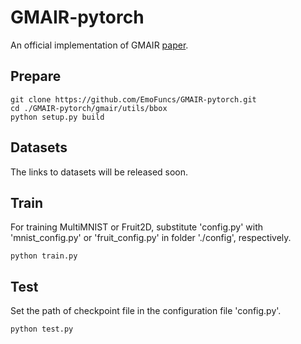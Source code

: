 # GMAIR-pytorch
An official implementation of GMAIR [paper](https://arxiv.org/abs/2106.01722).

## Prepare
```
git clone https://github.com/EmoFuncs/GMAIR-pytorch.git
cd ./GMAIR-pytorch/gmair/utils/bbox
python setup.py build
```

## Datasets
The links to datasets will be released soon.
<!---
Download MultiMNIST from \[TODO\]
Download Fruit2D from \[TODO\]
-->

## Train
For training MultiMNIST or Fruit2D, substitute 'config.py' with 'mnist_config.py' or 'fruit_config.py' in folder './config', respectively.

```
python train.py
```

## Test
Set the path of checkpoint file in the configuration file 'config.py'.

```
python test.py
```

